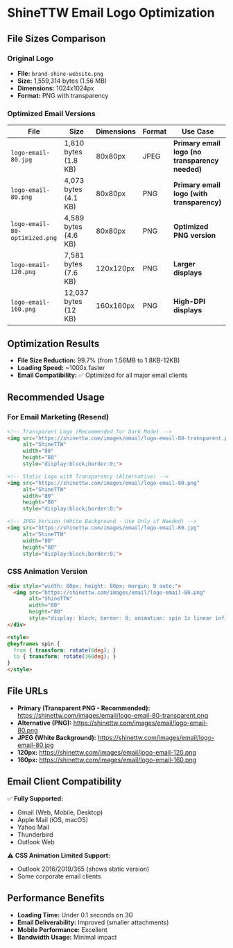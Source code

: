 # ShineTTW Email Logo Optimization

## File Sizes Comparison

### Original Logo
- **File:** `brand-shine-website.png`
- **Size:** 1,559,314 bytes (1.56 MB)
- **Dimensions:** 1024x1024px
- **Format:** PNG with transparency

### Optimized Email Versions

| File | Size | Dimensions | Format | Use Case |
|------|------|------------|--------|----------|
| `logo-email-80.jpg` | 1,810 bytes (1.8 KB) | 80x80px | JPEG | **Primary email logo (no transparency needed)** |
| `logo-email-80.png` | 4,073 bytes (4.1 KB) | 80x80px | PNG | **Primary email logo (with transparency)** |
| `logo-email-80-optimized.png` | 4,589 bytes (4.6 KB) | 80x80px | PNG | **Optimized PNG version** |
| `logo-email-120.png` | 7,581 bytes (7.6 KB) | 120x120px | PNG | **Larger displays** |
| `logo-email-160.png` | 12,037 bytes (12 KB) | 160x160px | PNG | **High-DPI displays** |

## Optimization Results

- **File Size Reduction:** 99.7% (from 1.56MB to 1.8KB-12KB)
- **Loading Speed:** ~1000x faster
- **Email Compatibility:** ✅ Optimized for all major email clients

## Recommended Usage

### For Email Marketing (Resend)
```html
<!-- Transparent Logo (Recommended for Dark Mode) -->
<img src="https://shinettw.com/images/email/logo-email-80-transparent.png" 
     alt="ShineTTW" 
     width="80" 
     height="80" 
     style="display:block;border:0;">

<!-- Static Logo with Transparency (Alternative) -->
<img src="https://shinettw.com/images/email/logo-email-80.png" 
     alt="ShineTTW" 
     width="80" 
     height="80" 
     style="display:block;border:0;">

<!-- JPEG Version (White Background - Use Only if Needed) -->
<img src="https://shinettw.com/images/email/logo-email-80.jpg" 
     alt="ShineTTW" 
     width="80" 
     height="80" 
     style="display:block;border:0;">
```

### CSS Animation Version
```html
<div style="width: 80px; height: 80px; margin: 0 auto;">
  <img src="https://shinettw.com/images/email/logo-email-80.png" 
       alt="ShineTTW" 
       width="80" 
       height="80" 
       style="display: block; border: 0; animation: spin 1s linear infinite;">
</div>

<style>
@keyframes spin {
  from { transform: rotate(0deg); }
  to { transform: rotate(360deg); }
}
</style>
```

## File URLs

- **Primary (Transparent PNG - Recommended):** https://shinettw.com/images/email/logo-email-80-transparent.png
- **Alternative (PNG):** https://shinettw.com/images/email/logo-email-80.png
- **JPEG (White Background):** https://shinettw.com/images/email/logo-email-80.jpg
- **120px:** https://shinettw.com/images/email/logo-email-120.png
- **160px:** https://shinettw.com/images/email/logo-email-160.png

## Email Client Compatibility

✅ **Fully Supported:**
- Gmail (Web, Mobile, Desktop)
- Apple Mail (iOS, macOS)
- Yahoo Mail
- Thunderbird
- Outlook Web

⚠️ **CSS Animation Limited Support:**
- Outlook 2016/2019/365 (shows static version)
- Some corporate email clients

## Performance Benefits

- **Loading Time:** Under 0.1 seconds on 3G
- **Email Deliverability:** Improved (smaller attachments)
- **Mobile Performance:** Excellent
- **Bandwidth Usage:** Minimal impact
